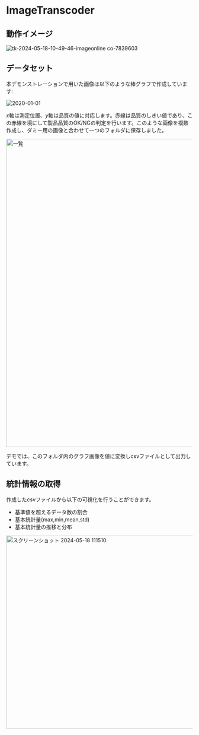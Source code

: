 # ImageTranscoder

## 動作イメージ
![tk-2024-05-18-10-49-46-imageonline co-7839603](https://github.com/Yoohei1116/test/assets/164162238/f382d6da-b45b-46d9-9a24-fefb39b94b41)


## データセット
本デモンストレーションで用いた画像は以下のような棒グラフで作成しています:

![2020-01-01](https://github.com/Yoohei1116/test/assets/164162238/5112cadf-4d0c-4192-9585-d1596a1a288f)

$x$軸は測定位置、$y$軸は品質の値に対応します。赤線は品質のしきい値であり、この赤線を境にして製品品質のOK/NGの判定を行います。このような画像を複数作成し、ダミー用の画像と合わせて一つのフォルダに保存しました。

<img width="831" alt="一覧" src="https://github.com/Yoohei1116/test/assets/164162238/e386d965-fdbc-4944-848b-1b51196b0696">

デモでは、このフォルダ内のグラフ画像を値に変換しcsvファイルとして出力しています。


## 統計情報の取得
作成したcsvファイルから以下の可視化を行うことができます。

- 基準値を超えるデータ数の割合
- 基本統計量(max,min,mean,std)
- 基本統計量の推移と分布

<img width="521" alt="スクリーンショット 2024-05-18 111510" src="https://github.com/Yoohei1116/test/assets/164162238/1b3ec5d5-4e41-4e51-867f-5e28007a51c5">
